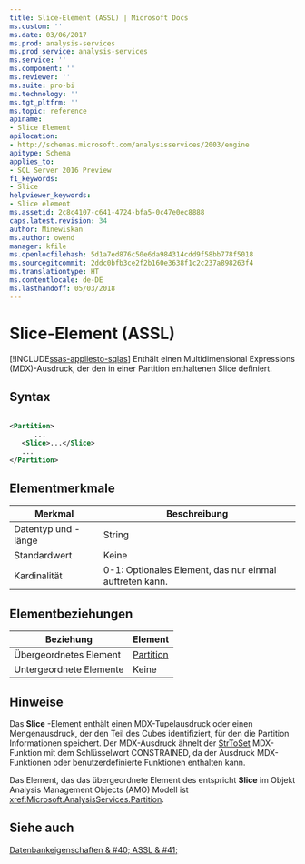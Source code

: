 ```yaml
---
title: Slice-Element (ASSL) | Microsoft Docs
ms.custom: ''
ms.date: 03/06/2017
ms.prod: analysis-services
ms.prod_service: analysis-services
ms.service: ''
ms.component: ''
ms.reviewer: ''
ms.suite: pro-bi
ms.technology: ''
ms.tgt_pltfrm: ''
ms.topic: reference
apiname:
- Slice Element
apilocation:
- http://schemas.microsoft.com/analysisservices/2003/engine
apitype: Schema
applies_to:
- SQL Server 2016 Preview
f1_keywords:
- Slice
helpviewer_keywords:
- Slice element
ms.assetid: 2c8c4107-c641-4724-bfa5-0c47e0ec8888
caps.latest.revision: 34
author: Minewiskan
ms.author: owend
manager: kfile
ms.openlocfilehash: 5d1a7ed876c50e6da984314cdd9f58bb778f5018
ms.sourcegitcommit: 2ddc0bfb3ce2f2b160e3638f1c2c237a898263f4
ms.translationtype: HT
ms.contentlocale: de-DE
ms.lasthandoff: 05/03/2018
---
```

# <a name="slice-element-assl"></a>Slice-Element (ASSL)
[!INCLUDE[ssas-appliesto-sqlas](../../../includes/ssas-appliesto-sqlas.md)]
  Enthält einen Multidimensional Expressions (MDX)-Ausdruck, der den in einer Partition enthaltenen Slice definiert.  
  
## <a name="syntax"></a>Syntax  
  
```xml  
  
<Partition>  
      ...  
   <Slice>...</Slice>  
   ...  
</Partition>  
```  
  
## <a name="element-characteristics"></a>Elementmerkmale  
  
|Merkmal|Beschreibung|  
|--------------------|-----------------|  
|Datentyp und -länge|String|  
|Standardwert|Keine|  
|Kardinalität|0-1: Optionales Element, das nur einmal auftreten kann.|  
  
## <a name="element-relationships"></a>Elementbeziehungen  
  
|Beziehung|Element|  
|------------------|-------------|  
|Übergeordnetes Element|[Partition](../../../analysis-services/scripting/objects/partition-element-assl.md)|  
|Untergeordnete Elemente|Keine|  
  
## <a name="remarks"></a>Hinweise  
 Das **Slice** -Element enthält einen MDX-Tupelausdruck oder einen Mengenausdruck, der den Teil des Cubes identifiziert, für den die Partition Informationen speichert. Der MDX-Ausdruck ähnelt der [StrToSet](../../../mdx/strtoset-mdx.md) MDX-Funktion mit dem Schlüsselwort CONSTRAINED, da der Ausdruck MDX-Funktionen oder benutzerdefinierte Funktionen enthalten kann.  
  
 Das Element, das das übergeordnete Element des entspricht **Slice** im Objekt Analysis Management Objects (AMO) Modell ist <xref:Microsoft.AnalysisServices.Partition>.  
  
## <a name="see-also"></a>Siehe auch  
 [Datenbankeigenschaften & #40; ASSL & #41;](../../../analysis-services/scripting/properties/properties-assl.md)  
  
  
